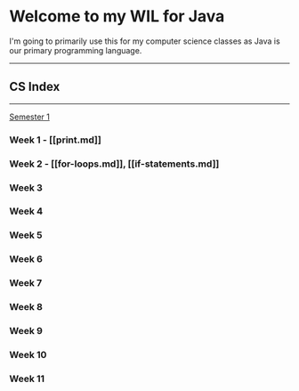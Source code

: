 # Welcome to my WIL for Java

I'm  going to primarily use this for my computer science classes as Java is our primary programming language.
___
## CS Index 
___
<u>Semester 1</u>

### Week 1 - [[print.md]]
### Week 2 - [[for-loops.md]], [[if-statements.md]]
### Week 3
### Week 4
### Week 5
### Week 6
### Week 7
### Week 8
### Week 9
### Week 10
### Week 11
